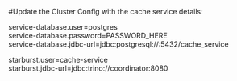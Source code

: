 #Update the Cluster Config with the cache service details:

   service-database.user=postgres </br>
   service-database.password=PASSWORD_HERE </br>
   service-database.jdbc-url=jdbc:postgresql://<postgre-db-hostname>:5432/cache_service </br>
        
   starburst.user=cache-service </br>
   starburst.jdbc-url=jdbc:trino://coordinator:8080 </br>
  
  
  
